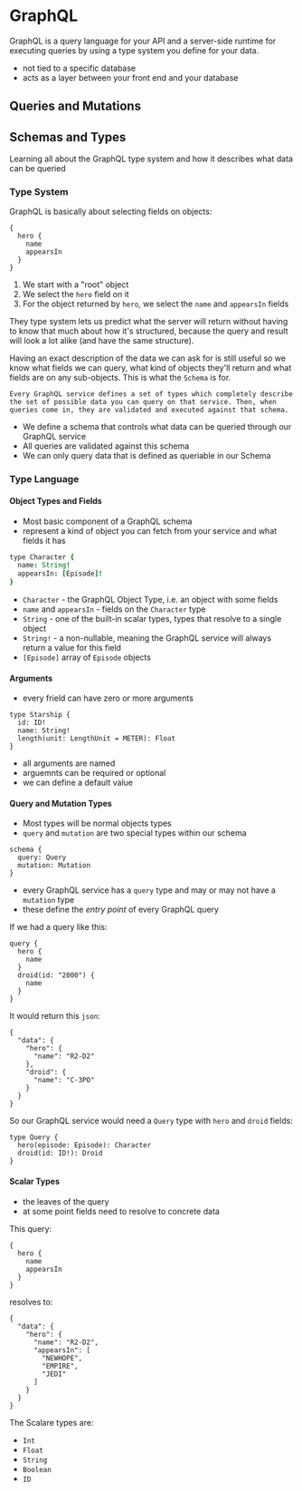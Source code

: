 # GraphQL

GraphQL is a query language for your API and a server-side runtime for executing queries by using a type system you define for your data. 

- not tied to a specific database
- acts as a layer between your front end and your database



## Queries and Mutations





## Schemas and Types

Learning all about the GraphQL type system and how it describes what data can be queried

### Type System

GraphQL is basically about selecting fields on objects:

```
{
  hero {
    name
    appearsIn
  }
}
```

1. We start with a "root" object
2. We select the `hero` field on it
3. For the object returned by `hero`, we select the `name` and `appearsIn` fields

They type system lets us predict what the server will return without having to know that much about how it's structured, because the query and result will look a lot alike (and have the same structure).

Having an exact description of the data we can ask for is still useful so we know what fields we can query, what kind of objects they'll return and what fields are on any sub-objects. This is what the `Schema` is for.

```Every GraphQL service defines a set of types which completely describe the set of possible data you can query on that service. Then, when queries come in, they are validated and executed against that schema.```

- We define a schema that controls what data can be queried through our GraphQL service
- All queries are validated against this schema
- We can only query data that is defined as queriable in our Schema



### Type Language

#### Object Types and Fields

- Most basic component of a GraphQL schema
- represent a kind of object you can fetch from your service and what fields it has

```coffeescript
type Character {
  name: String!
  appearsIn: [Episode]!
}
```

- `Character` - the GraphQL Object Type, i.e. an object with some fields
- `name` and `appearsIn` - fields on the `Character` type
- `String` - one of the built-in scalar types, types that resolve to a single object
- `String!` - a non-nullable, meaning the GraphQL service will always return a value for this field
- `[Episode]` array of `Episode` objects



#### Arguments

- every frield can have zero or more arguments

```
type Starship {
  id: ID!
  name: String!
  length(unit: LengthUnit = METER): Float
}
```

- all arguments are named
- arguemnts can be required or optional
- we can define a default value



#### Query and Mutation Types

- Most types will be normal objects types
- `query` and `mutation` are two special types within our schema

```
schema {
  query: Query
  mutation: Mutation
}
```

- every GraphQL service has a `query` type and may or may not have a `mutation` type
- these define the *entry point* of every GraphQL query

If we had a query like this:

```
query {
  hero {
    name
  }
  droid(id: "2000") {
    name
  }
}
```

It would return this `json`:

```
{
  "data": {
    "hero": {
      "name": "R2-D2"
    },
    "droid": {
      "name": "C-3PO"
    }
  }
}
```

So our GraphQL service would need a `Query` type with `hero` and `droid` fields:

```
type Query {
  hero(episode: Episode): Character
  droid(id: ID!): Droid
}
```



#### Scalar Types

- the leaves of the query
- at some point fields need to resolve to concrete data

This query:

```
{
  hero {
    name
    appearsIn
  }
}
```

resolves to:

```
{
  "data": {
    "hero": {
      "name": "R2-D2",
      "appearsIn": [
        "NEWHOPE",
        "EMPIRE",
        "JEDI"
      ]
    }
  }
}
```

The Scalare types are:

- `Int`
- `Float`
- `String`
- `Boolean`
- `ID`





















